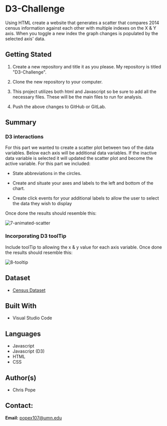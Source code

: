 # D3-Challenge
Using HTML create a website that generates a scatter that compares 2014 census information against each other with multiple indexes on the X & Y axis. When you toggle a new index the graph changes is populated by the selected axis' data.

## Getting Stated 

1. Create a new repository and title it as you please. My repository is titled "D3-Challenge".

1. Clone the new repository to your computer.

1. This project utilizes both html and Javascript so be sure to add all the necessary files. These will be the main files to run for analysis.

1. Push the above changes to GitHub or GitLab.

## Summary

### D3 interactions

For this part we wanted to create a scatter plot between two of the data variables. Below each axis will be additional data variables. If the inactive data variable is selected it will updated the scatter plot and become the active variable. For this part we included:

* State abbreviations in the circles.

* Create and situate your axes and labels to the left and bottom of the chart.

* Create click events for your additional labels to allow the user to select the data they wish to display

Once done the results should resemble this:

![7-animated-scatter](https://user-images.githubusercontent.com/75814760/116644340-b7b09d80-a938-11eb-8b3b-0011cf93fee6.gif)

### Incorporating D3 toolTip

Include toolTip to allowing the x & y value for each axis variable. Once done the results should resemble this:

![8-tooltip](https://user-images.githubusercontent.com/75814760/116644562-53420e00-a939-11eb-91ed-527b1703f441.gif)

## Dataset

* [Census Dataset](https://github.com/chrispope12391/D3-Challenge/blob/main/assets/data/data.csv)

## Built With

* Visual Studio Code

## Languages

* Javascript
* Javascript (D3)
* HTML
* CSS

## Author(s)

* Chris Pope

## Contact:

__Email:__ popex107@umn.edu
